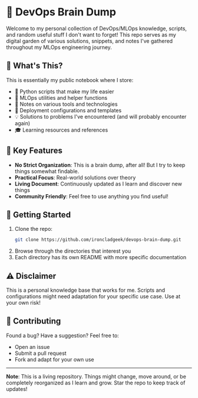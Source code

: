 # 🧠 DevOps Brain Dump

Welcome to my personal collection of DevOps/MLOps knowledge, scripts, and random useful stuff I don't want to forget! This repo serves as my digital garden of various solutions, snippets, and notes I've gathered throughout my MLOps engineering journey.

## 🤔 What's This?

This is essentially my public notebook where I store:
- 🐍 Python scripts that make my life easier
- 🔧 MLOps utilities and helper functions
- 📝 Notes on various tools and technologies
- 🚀 Deployment configurations and templates
- 💡 Solutions to problems I've encountered (and will probably encounter again)
- 🎓 Learning resources and references

## 🌟 Key Features

- **No Strict Organization**: This is a brain dump, after all! But I try to keep things somewhat findable.
- **Practical Focus**: Real-world solutions over theory
- **Living Document**: Continuously updated as I learn and discover new things
- **Community Friendly**: Feel free to use anything you find useful!


## 🚀 Getting Started

1. Clone the repo:
   ```bash
   git clone https://github.com/ironcladgeek/devops-brain-dump.git
   ```
2. Browse through the directories that interest you
3. Each directory has its own README with more specific documentation

## ⚠️ Disclaimer

This is a personal knowledge base that works for me. Scripts and configurations might need adaptation for your specific use case. Use at your own risk!

## 🤝 Contributing

Found a bug? Have a suggestion? Feel free to:
- Open an issue
- Submit a pull request
- Fork and adapt for your own use
---

**Note**: This is a living repository. Things might change, move around, or be completely reorganized as I learn and grow. Star the repo to keep track of updates!
